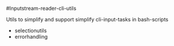 #Inputstream-reader-cli-utils 

Utils to simplify and support simplify cli-input-tasks in bash-scripts
- selectionutils
- errorhandling
 
